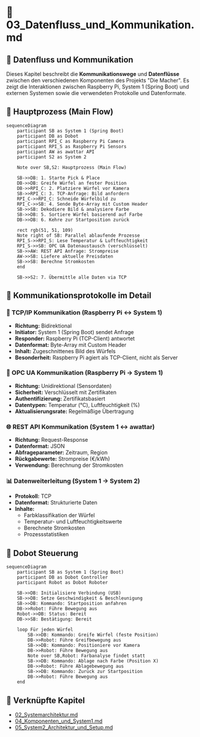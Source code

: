 📄 03_Datenfluss_und_Kommunikation.md
==========================

🔄 Datenfluss und Kommunikation
----------------------------------------------------------------------

Dieses Kapitel beschreibt die **Kommunikationswege** und **Datenflüsse** zwischen den verschiedenen Komponenten des Projekts "Die Macher". Es zeigt die Interaktionen zwischen Raspberry Pi, System 1 (Spring Boot) und externen Systemen sowie die verwendeten Protokolle und Datenformate.

🔄 Hauptprozess (Main Flow)
--------------------------

```mermaid
sequenceDiagram
    participant SB as System 1 (Spring Boot)
    participant DB as Dobot
    participant RPI_C as Raspberry Pi Camera
    participant RPI_S as Raspberry Pi Sensors
    participant AW as awattar API
    participant S2 as System 2

    Note over SB,S2: Hauptprozess (Main Flow)
    
    SB->>DB: 1. Starte Pick & Place
    DB->>DB: Greife Würfel an fester Position
    DB->>RPI_C: 2. Platziere Würfel vor Kamera
    SB->>RPI_C: 3. TCP-Anfrage: Bild anfordern
    RPI_C->>RPI_C: Schneide Würfelbild zu
    RPI_C->>SB: 4. Sende Byte-Array mit Custom Header
    SB->>SB: Dekodiere Bild & analysiere Farbe
    SB->>DB: 5. Sortiere Würfel basierend auf Farbe
    DB->>DB: 6. Kehre zur Startposition zurück

    rect rgb(51, 51, 109)
    Note right of SB: Parallel ablaufende Prozesse
    RPI_S->>RPI_S: Lese Temperatur & Luftfeuchtigkeit
    RPI_S->>SB: OPC UA Datenaustausch (verschlüsselt)
    SB->>AW: REST API Anfrage: Strompreise
    AW->>SB: Liefere aktuelle Preisdaten
    SB->>SB: Berechne Stromkosten
    end

    SB->>S2: 7. Übermittle alle Daten via TCP
```

📡 Kommunikationsprotokolle im Detail
----------------------------------

### 🔌 TCP/IP Kommunikation (Raspberry Pi ↔ System 1)

* **Richtung:** Bidirektional
* **Initiator:** System 1 (Spring Boot) sendet Anfrage
* **Responder:** Raspberry Pi (TCP-Client) antwortet
* **Datenformat:** Byte-Array mit Custom Header
* **Inhalt:** Zugeschnittenes Bild des Würfels
* **Besonderheit:** Raspberry Pi agiert als TCP-Client, nicht als Server

### 🔐 OPC UA Kommunikation (Raspberry Pi → System 1)

* **Richtung:** Unidirektional (Sensordaten)
* **Sicherheit:** Verschlüsselt mit Zertifikaten
* **Authentifizierung:** Zertifikatsbasiert
* **Datentypen:** Temperatur (°C), Luftfeuchtigkeit (%)
* **Aktualisierungsrate:** Regelmäßige Übertragung

### 🌐 REST API Kommunikation (System 1 ↔ awattar)

* **Richtung:** Request-Response
* **Datenformat:** JSON
* **Abfrageparameter:** Zeitraum, Region
* **Rückgabewerte:** Strompreise (€/kWh)
* **Verwendung:** Berechnung der Stromkosten

### 📊 Datenweiterleitung (System 1 → System 2)

* **Protokoll:** TCP
* **Datenformat:** Strukturierte Daten
* **Inhalte:**
  * Farbklassifikation der Würfel
  * Temperatur- und Luftfeuchtigkeitswerte
  * Berechnete Stromkosten
  * Prozessstatistiken

🤖 Dobot Steuerung
----------------

```mermaid
sequenceDiagram
    participant SB as System 1 (Spring Boot)
    participant DB as Dobot Controller
    participant Robot as Dobot Roboter

    SB->>DB: Initialisiere Verbindung (USB)
    SB->>DB: Setze Geschwindigkeit & Beschleunigung
    SB->>DB: Kommando: Startposition anfahren
    DB->>Robot: Führe Bewegung aus
    Robot->>DB: Status: Bereit
    DB->>SB: Bestätigung: Bereit
    
    loop Für jeden Würfel
        SB->>DB: Kommando: Greife Würfel (feste Position)
        DB->>Robot: Führe Greifbewegung aus
        SB->>DB: Kommando: Positioniere vor Kamera
        DB->>Robot: Führe Bewegung aus
        Note over SB,Robot: Farbanalyse findet statt
        SB->>DB: Kommando: Ablage nach Farbe (Position X)
        DB->>Robot: Führe Ablagebewegung aus
        SB->>DB: Kommando: Zurück zur Startposition
        DB->>Robot: Führe Bewegung aus
    end
```

📎 Verknüpfte Kapitel
---------------------

* [02_Systemarchitektur.md](02_Systemarchitektur.md)
* [04_Komponenten_und_System1.md](04_Komponenten_und_Module.md)
* [05_System2_Architektur_und_Setup.md](05_System2_Architektur_und_Setup.md)